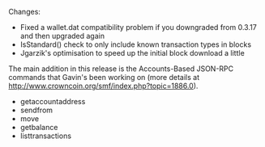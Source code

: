 Changes:
* Fixed a wallet.dat compatibility problem if you downgraded from 0.3.17 and then upgraded again
* IsStandard() check to only include known transaction types in blocks
* Jgarzik's optimisation to speed up the initial block download a little

The main addition in this release is the Accounts-Based JSON-RPC commands that Gavin's been working on (more details at http://www.crowncoin.org/smf/index.php?topic=1886.0).  
* getaccountaddress
* sendfrom
* move
* getbalance
* listtransactions
